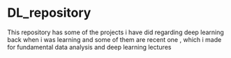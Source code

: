 # DL_repository

This repository has some of the projects i have did regarding deep learning back when i was learning and some of them are recent one , which i made for fundamental data analysis and deep learning lectures 
